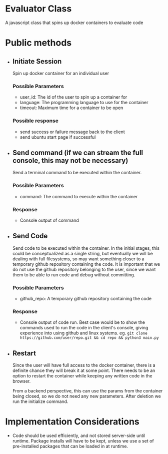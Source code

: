 # Evaluator Class
A javascript class that spins up docker containers to evaluate code

# Public methods
- ## Initiate Session
    Spin up docker container for an individual user
    ### Possible Parameters
    - user_id: The id of the user to spin up a container for
    - language: The programming language to use for the container
    - timeout: Maximum time for a container to be open
    ### Possible response
    - send success or failure message back to the client
    - send ubuntu start page if successful

- ## Send command (if we can stream the full console, this may not be necessary)
    Send a terminal command to be executed within the container.

    ### Possible Parameters
    - command: The command to execute within the container

    ### Response
    - Console output of command

- ## Send Code
    Send code to be executed within the container. In the initial stages, this could be conceptualized as a single string, but eventually we will be dealing with full filesystems, so may want something closer to a temporary github repository containing the code. It is important that we do not use the github repository belonging to the user, since we want them to be able to run code and debug without committing.

    ### Possible Parameters
    - github_repo: A temporary github repository containing the code
    
    ### Response
    - Console output of code run. Best case would be to show the commands used to run the code in the client's console, giving experience into using github and linux systems. eg. `git clone https://github.com/user/repo.git && cd repo && python3 main.py`

- ## Restart
    Since the user will have full access to the docker container, there is a definite chance they will break it at some point. There needs to be an option to restart the container while keeping any written code in the browser.

    From a backend perspective, this can use the params from the container being closed, so we do not need any new parameters. After deletion we run the initialize command.

# Implementation Considerations
- Code should be used efficiently, and not stored server-side until runtime. Package installs will have to be kept, unless we use a set of pre-installed packages that can be loaded in at runtime.



